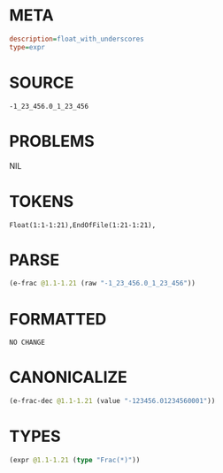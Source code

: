# META
~~~ini
description=float_with_underscores
type=expr
~~~
# SOURCE
~~~roc
-1_23_456.0_1_23_456
~~~
# PROBLEMS
NIL
# TOKENS
~~~zig
Float(1:1-1:21),EndOfFile(1:21-1:21),
~~~
# PARSE
~~~clojure
(e-frac @1.1-1.21 (raw "-1_23_456.0_1_23_456"))
~~~
# FORMATTED
~~~roc
NO CHANGE
~~~
# CANONICALIZE
~~~clojure
(e-frac-dec @1.1-1.21 (value "-123456.01234560001"))
~~~
# TYPES
~~~clojure
(expr @1.1-1.21 (type "Frac(*)"))
~~~
